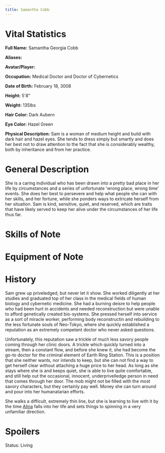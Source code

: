 ```yaml
---
title: Samantha Cobb
---
```


# Vital Statistics

**Full Name:** Samantha Georgia Cobb

**Aliases:**

**Avatar/Player:**

**Occupation:** Medical Doctor and Doctor of Cybernetics

**Date of Birth:** February 18, 3008

**Height:** 5'8"

**Weight:** 135lbs

**Hair Color:** Dark Aubern

**Eye Color:** Hazel Green

**Physical Description:** Sam is a woman of medium height and build with dark
hair and hazel eyes. She tends to dress simply but smartly and does her best not
to draw attention to the fact that she is considerably wealthy, both by
inheritance and from her practice.

# General Description

She is a caring individual who has been drawn into a pretty bad place in her
life by circumstances and a series of unfortunate 'wrong place, wrong time'
events. She does her best to persevere and help what people she can with her
skills, and her fortune, while she ponders ways to extricate herself from her
situation. Sam is kind, sensitive, quiet, and reserved, which are traits that
have likely served to keep her alive under the circumstances of her life thus
far.

# Skills of Note

# Equipment of Note

# History

Sam grew up priveledged, but never let it show. She worked diligently at her
studies and graduated top of her class in the medical fields of human biology
and cybernetic medicine. She had a burning deisre to help people who had been
hurt in accidents and needed reconstruction but were unable to afford
genetically created bio-systems. She pressed herself into service as a sort of
miracle worker, performing body reconstructin and rebuilding to the less
fortunate souls of Neo-Tokyo, where she quickly established a reputation as an
extremely competent doctor who never asked questions.

Unfortunately, this reputation saw a trickle of much less savory people coming
through her clinic doors. A trickle which quickly turned into a stream, then a
constant flow, and before she knew it, she had become the go-to doctor for the
criminal element of Earth Ring Station. This is a position that she neither
wants, nor intends to keep, but she can not find a way to get herself clear
without attaching a huge price to her head. As long as she stays where she is
and keeps quiet, she is able to live quite comfortable, and still help out the
occasional, innocent, underprivelledge person in need that comes through her
door. The mob might not be filled with the most savory characters, but they
certainly pay well. Money she can turn around and pour into her humanatarian
efforts.

She walks a difficult, extremely thin line, but she is learning to live with it
by the time [Alina](../alina_martin) falls into her life and sets things to
spinning in a very unfamiliar direction.

# Spoilers

Status: Living
